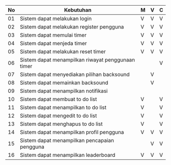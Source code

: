 | No | Kebutuhan |M | V | C |
|----|-----------|--|---|---|
|01| Sistem dapat melakukan login|V|V|V|
|02| Sistem dapat melakukan register pengguna|V|V|V|
|03| Sistem dapat memulai timer|V|V|V|
|04| Sistem dapat menjeda timer|V|V|V|
|05| Sistem dapat melakukan reset timer|V|V|V|
|06| Sistem dapat menampilkan riwayat penggunaan timer|||V|
|07| Sistem dapat menyediakan pilihan backsound||V||
|08| Sistem dapat memainkan backsound||V|
|09| Sistem dapat menampilkan notifikasi|
|10| Sistem dapat membuat to do list|V||V|
|11| Sistem dapat menampilkan to do list|V||V|
|12| Sistem dapat mengedit to do list|V||V|
|13| Sistem dapat menghapus to do list|V||V|
|14| Sistem dapat menampilkan profil pengguna|V|V|V|
|15| Sistem dapat menampilkan pencapaian pengguna||V|V|
|16| Sistem dapat menampilkan leaderboard|V|V|V|